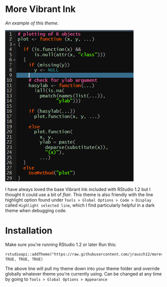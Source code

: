 <h1>More Vibrant Ink</h1>

_An example of this theme._

![Theme example](/morevibrantinkexample.png)

I have always loved the base Vibrant Ink included with RStudio 1.2 but I thought it could use a bit of _flair_. This theme is also friendly with the line highlight option found under `Tools > Global Options > Code > Display` called `Highlight selected line`, which I find particularly helpful in a dark theme when debugging code.

<h1>Installation</h1>
Make sure you're running RStudio 1.2 or later
Run this:

```
rstudioapi::addTheme("https://raw.githubusercontent.com/jrausch12/morevibrantink/master/more_vibrant_ink.rstheme", TRUE, TRUE, TRUE)
```

The above line will pull my theme down into your theme folder and override globally whatever theme you're currently using. Can be changed at any time by going to `Tools > Global Options > Appearance`
